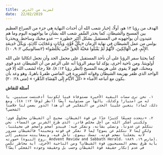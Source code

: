 ```yaml
---
title:  لمزيد من الدرس
date:  22/02/2019
---
```


الهدف من رؤيا ١٢ هو، أولًا، إخبار شعب الله أن أحداث النهاية هي جزء من الصراع العظيم بين المسيح والشيطان. كما يحذر السِّفر شعب الله بشأن ما يواجهونه اليوم وما هم عتيدون أن يواجهونه في المستقبل بشكل أكثر خطورة — عدو محنك وساخط. ويحذرنا بولس من عمل الشيطان في نهاية الزمان «بِكُلِّ قُوَّةٍ، وَبِآيَاتٍ وَعَجَائِبَ كَاذِبَةٍ، وَبِكُلِّ خَدِيعَةِ الإِثْمِ، فِي الْهَالِكِينَ، لأَنَّهُمْ لَمْ يَقْبَلُوا مَحَبَّةَ الْحَقِّ حَتَّى يَخْلُصُوا» (٢تسالونيكي ٢: ٩، ١٠).

كما يحثنا سفر الرؤيا على أن نأخذ المستقبل على محمل الجد وأن نجعل اتكالنا على الله أولويتنا. ومن ناحية أخرى، يؤكد لنا سِفر الرؤيا أنه على الرغم من أن الشيطان عدو قوي ومحنك، فهو لا يقوى على هزيمة المسيح (انظر رؤيا ١٢: ٨). فلا رجاء لشعب الله إلا في الواحد الذي ظفر بهزيمة الشيطان وقواته الشريرة في الماضي ظفرةً باهرةً. وهو وعد بأن يكون مع أتباعه الأمناء « ‹كُلَّ الأَيَّامِ إِلَى انْقِضَاءِ الدَّهْرِ› » (متى ٢٨: ٢٠).

**أسئلة للنقاش**

`١. نحن نرى سمات البقية الأخيرة مستوفاة فينا لكوننا أدفنتست سبتيين. يا له من امتياز! وكذلك، يالها من مسئولية أيضًا (انظر لوقا ١٢: ٤٨). ومع ذلك، لماذا يتعين علينا الحذر من التفكير في أن هذا الدور يضمن لنا خلاصنا الشخصي؟`

`٢. «نتحدث جميعًا كثيرًا جدًا عن قوة الشيطان. صحيح أن الشيطان مخلوقٌ قوي؛ ولكنني أشكر الله من أجل مخلص قادر، الذي طرح الشرير من السماء. نحن نتكلم عن عدونا، ونصلي بشأنه، ونفكر فيه؛ فيبدو أضخم وأضخم في مخيلتنا. ولكن لِما لا نتكلم عن يسوع؟ لِما لا نفكر في قوته ومحبته؟ فالشيطان مسرور لأنه يجعلنا نضخم قوته. تمسك بيسوع، تأمل فيه، وبمعاينته ستتغير إلى صورته» (روح النبوة، Andvent Review and Sabbath Herald، مارس ١٩، ١٨٨٩). بأية طرق يضخم المسيحيون قوة الشيطان؟ ومن الناحية الأخرى، أية مخاطر تكمن في عدم إنكار حقيقة قوة الشيطان وحسب بل وحقيقة وجوده الفعلي أيضًا؟`